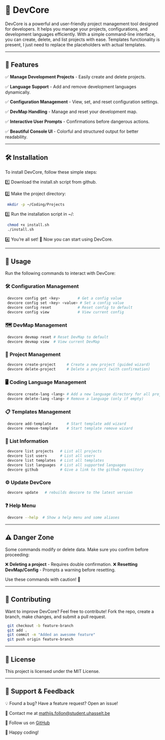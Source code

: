 # 🚀 DevCore

DevCore is a powerful and user-friendly project management tool designed for developers. It helps you manage your projects, configurations, and development languages efficiently. With a simple command-line interface, you can create, delete, and list projects with ease.
Templates functionality is present, I just need to replace the placeholders with actual templates.

---

## 📜 Features

✅ **Manage Development Projects** - Easily create and delete projects.

✅ **Language Support** - Add and remove development languages dynamically.

✅ **Configuration Management** - View, set, and reset configuration settings.

✅ **DevMap Handling** - Manage and reset your development map.

✅ **Interactive User Prompts** - Confirmations before dangerous actions.

✅ **Beautiful Console UI** - Colorful and structured output for better readability.

---

## 🛠️ Installation

To install DevCore, follow these simple steps:

1️⃣ Download the install.sh script from github.

2️⃣ Make the project directory:
```bash
 mkdir -p ~/Coding/Projects
```

3️⃣ Run the installation script in ~/:
```bash
 chmod +x install.sh
 ./install.sh
```

4️⃣ You’re all set! 🎉 Now you can start using DevCore.

---

## 🚀 Usage

Run the following commands to interact with DevCore:

### 🛠️ **Configuration Management**
```bash
 devcore config get <key>        # Get a config value
 devcore config set <key> <value> # Set a config value
 devcore config reset            # Reset config to default
 devcore config view             # View current config
```

### 🗺️ **DevMap Management**
```bash
 devcore devmap reset # Reset DevMap to default
 devcore devmap view  # View current DevMap
```

### 📂 **Project Management**
```bash
 devcore create-project     # Create a new project (guided wizard)
 devcore delete-project     # Delete a project (with confirmation)
```

### 🖥️ **Coding Language Management**
```bash
 devcore create-lang <lang> # Add a new language directory for all projects using this language
 devcore delete-lang <lang> # Remove a language (only if empty)
```

### 📋 **Templates Management**
```bash
 devcore add-template       # Start template add wizard
 devcore remove-template    # Start template remove wizard
```

### 📜 **List Information**
```bash
 devcore list projects   # List all projects
 devcore list users      # List all users
 devcore list templates  # List all templates
 devcore list languages  # List all supported languages
 devcore github          # Give a link to the github repository
```

### ⚙️ **Update DevCore**
```bash
 devcore update   # rebuilds devcore to the latest version
```

### ❓ **Help Menu**
```bash
 devcore --help  # Show a help menu and some aliases
```

---

## ⚠️ Danger Zone

Some commands modify or delete data. Make sure you confirm before proceeding:

❌ **Deleting a project** - Requires double confirmation.
❌ **Resetting DevMap/Config** - Prompts a warning before resetting.

Use these commands with caution! 🚨

---

## 📝 Contributing

Want to improve DevCore? Feel free to contribute! Fork the repo, create a branch, make changes, and submit a pull request.

```bash
 git checkout -b feature-branch
 git add .
 git commit -m "Added an awesome feature"
 git push origin feature-branch
```

---

## 📜 License

This project is licensed under the MIT License.

---

## 💬 Support & Feedback

💡 Found a bug? Have a feature request? Open an issue!

📧 Contact me at [mathijs.follon@student.uhasselt.be](mailto:mathijs.follon@student.uhasselt.be)

🔗 Follow us on [GitHub](https://github.com/mathlon26/devcore)

🚀 Happy coding!


